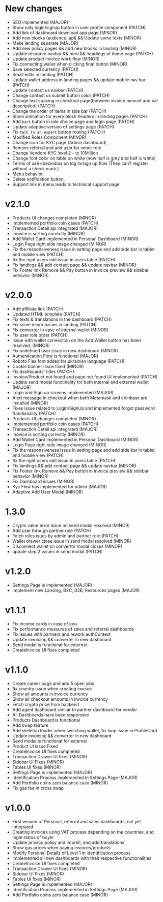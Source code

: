 # New changes

- SEO implemented (MAJOR)
- Show only login/signup button in user profile component (PATCH)
- Add link of dashboard download app page (MINOR)
- Add new blocks (audience, api) && Update some texts (MINOR)
- Make landing separate (MAJOR)
- Add new policy pages && add new blocks in landing (MINOR)
- Update resource navbar && hero && headings of home page (PATCH)
- Update product invoice work flow (MINOR)
- Fix connecting wallet when clicking final button (MINOR)
- Save selected currency (PATCH)
- Small edits in landing (PATCH)
- Update wallet address in landing pages && update mobile nav bar (PATCH)
- Update contact us navbar (PATCH)
- Change contact us submit button color (PATCH)
- Change text spacing in checkout page(between invoice amount and vat description) (PATCH)
- Change the order of items in side bar (PATCH)
- Shine animation for every block headers in landing pages (PATCH)
- Add `back` button in role choice page and login page (PATCH)
- Update adaptive version of settings page (PATCH)
- Fix `talk to an expert` button routing (PATCH)
- Modified Roles Component (MINOR)
- Change icon for KYC page (Admin dashboard)
- Remove referral and add user for venor role
- Change Vendore KYC level 2 - to 10Million
- Change font color on table on white (now half is grey and half is white)
- Terms of use checkobox on log in/sign up flow (They can't register without a check mark.)
- Menu behavior.
- Delete notification button.
- Support link in menu leads to technical support page

# v2.1.0

- Products UI changes completed (MINOR)
- Implemented portfolio coin cases (PATCH)
- Transaction Detail api integrated (MAJOR)
- Inovice is sorting correctly (MINOR)
- Add Wallet Card implemented in Personal Dashboard (MINOR)
- Login Page right side image changed (MINOR)
- Fix the responsiveness issue in setting page and add side bar in tablet and mobile view (PATCH)
- fix the right users edit issue in users table (PATCH)
- Fix landings && add contact page && update navbar (MINOR)
- Fix Footer link Remove && Pay button in invoice preview && sidebar behavior (MiNOR)

# v2.0.0

- Add affiliate link (PATCH)
- Updated HTML template (PATCH)
- Fix texts & translations in the dashboard (PATCH)
- Fix some minor issues in landing (PATCH)
- Fix converter in case of internal wallet (MINOR)
- Fix user role order (PATCH)
- Issue with wallet connection on the Add Wallet button has been resolved. (MINOR)
- Fix undefined user issue in new dashboard (MINOR)
- Authentication Flow is functional (MAJOR)
- Roboto Flex font added for ukrainian language (PATCH)
- Cookie banner issue fixed (MINOR)
- Fix dashboards' titles (PATCH)
- Invoice/Product not found and page not found UI implemented (PATCH)
- Update send modal functinality for both internal and external wallet (MAJOR)
- Login and Sign up screens implemented (MAJOR)
- Alert message in checkout when both Metamask and coinbase are installed (MINOR)
- Fixes issue related to Login/SignUp and implemented forgot password functionality (PATCH)
- Products UI changes completed (MINOR)
- Implemented portfolio coin cases (PATCH)
- Transaction Detail api integrated (MAJOR)
- Inovice is sorting correctly (MINOR)
- Add Wallet Card implemented in Personal Dashboard (MINOR)
- Login Page right side image changed (MINOR)
- Fix the responsiveness issue in setting page and add side bar in tablet and mobile view (PATCH)
- fix the right users edit issue in users table (PATCH)
- Fix landings && add contact page && update navbar (MINOR)
- Fix Footer link Remove && Pay button in invoice preview && sidebar behavior (MiNOR)
- Fix Dashboard issues (MINOR)
- Kyc Flow has implemented for admin (MAJOR)
- Adaptive Add User Modal (MINOR)

# 1.3.0

- Crypto value error issue on send modal resolved (MINOR)
- Add user through partner role (PATCH)
- Fetch roles isues by admin and partner role (PATCH)
- Wallet drawer close issue in send modal resolved (MINOR)
- Disconnect wallet on convertor modal closes (MINOR)
- update step 2 values in send modal (PATCH)

# v1.2.0

- Settings Page is implemented (MAJOR)
- Implement new Landing, B2C, B2B, Resources pages (MAJOR)

# v1.1.1

- Fix income cards in case of loss
- Fix performance measures of sales and referral dashboards
- Fix issues with partners and rework authContext
- Update invoicing && converter in new dashboard
- Send modal is functional for external
- CreateInvoice UI fixes completed

# v1.1.0

- Create career page and add 5 open jobs
- fix country issue when creating invoice
- Show all amounts in invoice currency
- Show all checkout amounts in invoice currency
- Fetch crypto price from backend
- Add agent dashboard similar to partner dashboard for vendor
- All Dashboards have been responsive
- Products Dashboard is functional
- Add swap feature
- Add skeleton loader when switching wallet, fix loop issue in ProfileCard
- Update invoicing && converter in new dashboard
- Send modal is functional for external
- Product UI issue Fixed
- CreateInvoice UI fixes completed
- Transaction Drawer UI fixes (MINOR)
- Sidebar UI Fixes (MINOR)
- Tables UI fixes (MINOR)
- Settings Page is implemented (MAJOR)
- Identification Process implemented in Settings Page (MAJOR)
- Add Portfolio coins zero balance case (MINOR)
- Fix gas fee in cross swap

# v1.0.0

- First version of Personal, referral and sales dashboards, not yet integrated
- Creating invoices using VAT process depending on the countries, and legal status of buyer
- Update privacy policy and imprint, and add translations
- Show gas prices when paying invoices/products
- Modify Personal Details of Level 1 in identification process
- Implemented all new dashboards with their respective functionalities
- CreateInvoice UI fixes completed
- Transaction Drawer UI fixes (MINOR)
- Sidebar UI Fixes (MINOR)
- Tables UI fixes (MINOR)
- Settings Page is implemented (MAJOR)
- Identification Process implemented in Settings Page (MAJOR)
- Add Portfolio coins zero balance case (MINOR)
